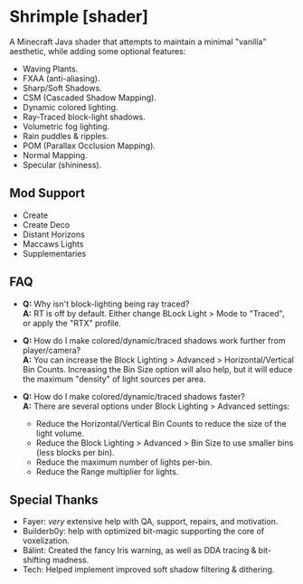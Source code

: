 # Shrimple [shader]

A Minecraft Java shader that attempts to maintain a minimal "vanilla" aesthetic, while adding some optional features:
 - Waving Plants.
 - FXAA (anti-aliasing).
 - Sharp/Soft Shadows.
 - CSM (Cascaded Shadow Mapping).
 - Dynamic colored lighting.
 - Ray-Traced block-light shadows.
 - Volumetric fog lighting.
 - Rain puddles & ripples.
 - POM (Parallax Occlusion Mapping).
 - Normal Mapping.
 - Specular (shininess).


## Mod Support
 - Create
 - Create Deco
 - Distant Horizons
 - Maccaws Lights
 - Supplementaries


## FAQ
- **Q:** Why isn't block-lighting being ray traced?  
**A:** RT is off by default. Either change BLock Light > Mode to "Traced", or apply the "RTX" profile.

- **Q:** How do I make colored/dynamic/traced shadows work further from player/camera?  
**A:** You can increase the Block Lighting > Advanced > Horizontal/Vertical Bin Counts. Increasing the Bin Size option will also help, but it will educe the maximum "density" of light sources per area.

- **Q:** How do I make colored/dynamic/traced shadows faster?  
**A:** There are several options under Block Lighting > Advanced settings:
  - Reduce the Horizontal/Vertical Bin Counts to reduce the size of the light volume.
  - Reduce the Block Lighting > Advanced > Bin Size to use smaller bins (less blocks per bin).
  - Reduce the maximum number of lights per-bin.
  - Reduce the Range multiplier for lights.


## Special Thanks
- Fayer: _very_ extensive help with QA, support, repairs, and motivation.
- Builderb0y: help with optimized bit-magic supporting the core of voxelization.
- Bálint: Created the fancy Iris warning, as well as DDA tracing & bit-shifting madness.
- Tech: Helped implement improved soft shadow filtering & dithering.
